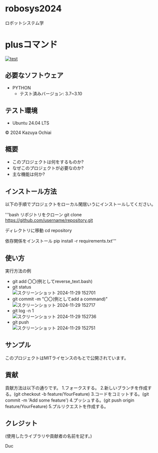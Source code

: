 # robosys2024
ロボットシステム学

# plusコマンド
[![test](https://github.com/Kaz-stark/robosys2024/actions/workflows/test.yml/badge.svg)](https://github.com/Kaz-stark/robosys2024/actions/workflows/test.yml)


## 必要なソフトウェア
- PYTHON
  - テスト済みバージョン: 3.7~3.10

 ## テスト環境
 - Ubuntu 24.04 LTS

© 2024 Kazuya Ochiai

## 概要
- このプロジェクトは何をするものか?
- なぜこのプロジェクトが必要なのか?
- 主な機能は何か?

## インストール方法
以下の手順でプロジェクトをローカル閑居いうにインストールしてください。

'''bash
リポジトリをクローン
git clone https://github.com/username/repository.git

ディレクトリに移動
cd repository

依存関係をインストール
pip install -r requirements.txt'''

## 使い方
実行方法の例  
- git add 〇〇(例としてreverse_text.bash)
- git status  
![スクリーンショット 2024-11-29 152701](https://github.com/user-attachments/assets/98f74022-c81b-42a7-a56d-ea3424ca432d)  
- git commit -m "〇〇(例としてadd a command)"  
![スクリーンショット 2024-11-29 152717](https://github.com/user-attachments/assets/e3e8a5ee-b937-466a-853a-616bb9b27e67)  
- git log -n 1  
![スクリーンショット 2024-11-29 152736](https://github.com/user-attachments/assets/7375b3f9-0a10-42e7-877c-11d66d8e18b2)  
- git push  
![スクリーンショット 2024-11-29 152751](https://github.com/user-attachments/assets/89035795-045a-489a-bfb0-4c47e9a4f95a)  


## サンプル
このプロジェクトはMITライセンスのもとで公開されています。

## 貢献
貢献方法は以下の通りです。
1.フォークスする。
2.新しいブランチを作成する。(git checkout -b feature/YourFeature)
3.コードをコミットする。(git commit -m 'Add some feature')
4.プッシュする。(git push origin feature/YourFeature)
5.プルリクエストを作成する。

## クレジット
(使用したライブラリや貢献者の名前を記す。)

Duc
